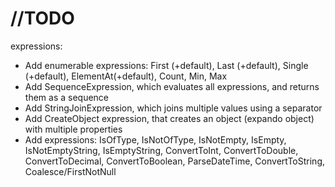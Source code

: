 # //TODO
expressions:
- Add enumerable expressions: First (+default), Last (+default), Single (+default), ElementAt(+default), Count, Min, Max
- Add SequenceExpression, which evaluates all expressions, and returns them as a sequence
- Add StringJoinExpression, which joins multiple values using a separator
- Add CreateObject expression, that creates an object (expando object) with multiple properties
- Add expressions: IsOfType, IsNotOfType, IsNotEmpty, IsEmpty, IsNotEmptyString, IsEmptyString, ConvertToInt, ConvertToDouble, ConvertToDecimal, ConvertToBoolean, ParseDateTime, ConvertToString, Coalesce/FirstNotNull